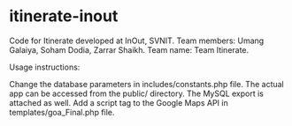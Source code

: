 # itinerate-inout
Code for Itinerate developed at InOut, SVNIT.
Team members: Umang Galaiya, Soham Dodia, Zarrar Shaikh.
Team name: Team Itinerate.

Usage instructions:

Change the database parameters in includes/constants.php file.
The actual app can be accessed from the public/ directory.
The MySQL export is attached as well.
Add a script tag to the Google Maps API in templates/goa_Final.php file.
